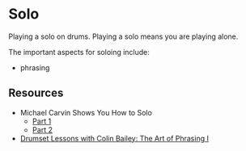 # Solo

Playing a solo on drums. Playing a solo means you are playing alone.

The important aspects for soloing include:

- phrasing

## Resources

- Michael Carvin Shows You How to Solo
  - [Part 1](https://www.youtube.com/watch?v=NOK7lu2buCM)
  - [Part 2](https://www.youtube.com/watch?v=aOhHfX4N15I)
- [Drumset Lessons with Colin Bailey: The Art of Phrasing I](https://www.youtube.com/watch?v=5jy-wIvVodw)
